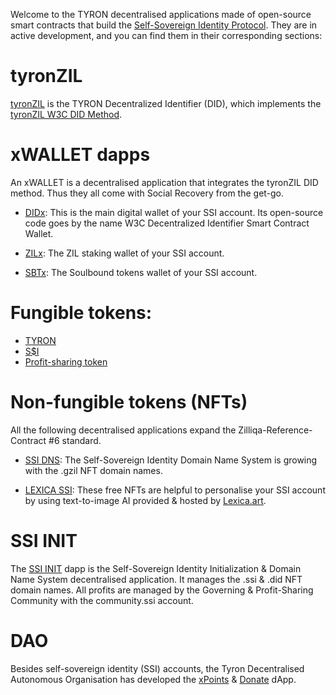 Welcome to the TYRON decentralised applications made of open-source smart contracts that build the [Self-Sovereign Identity Protocol](https://tyron.network/ssiprotocol). They are in active development, and you can find them in their corresponding sections:

# tyronZIL

[tyronZIL](./DID) is the TYRON Decentralized Identifier (DID), which implements the [tyronZIL W3C DID Method](https://tyronzil.com).

# xWALLET dapps

An xWALLET is a decentralised application that integrates the tyronZIL DID method. Thus they all come with Social Recovery from the get-go.

- [DIDx](./DID/dApps/xWallets/DIDxWallet): This is the main digital wallet of your SSI account. Its open-source code goes by the name W3C Decentralized Identifier Smart Contract Wallet.

- [ZILx](./DID/dApps/xWallets/ZILxWallet): The ZIL staking wallet of your SSI account.

- [SBTx](./DID/dApps/xWallets/SBTxWallet): The Soulbound tokens wallet of your SSI account.

# Fungible tokens:

- [TYRON](./FUNGIBLE_TOKENS/TYRON)
- [S$I](./FUNGIBLE_TOKENS/SSIDOLLAR)
- [Profit-sharing token](./PST) 

# Non-fungible tokens (NFTs)

All the following decentralised applications expand the Zilliqa-Reference-Contract #6 standard.

- [SSI DNS](./NON_FUNGIBLE_TOKENS/SSIDNS): The Self-Sovereign Identity Domain Name System is growing with the .gzil NFT domain names.

- [LEXICA SSI](./LEXICA_SSI): These free NFTs are helpful to personalise your SSI account by using text-to-image AI provided & hosted by [Lexica.art](https://lexica.art).

# SSI INIT

The [SSI INIT](./DID/dApps/Init) dapp is the Self-Sovereign Identity Initialization & Domain Name System decentralised application. It manages the .ssi & .did NFT domain names. All profits are managed by the Governing & Profit-Sharing Community with the community.ssi account.

# DAO

Besides self-sovereign identity (SSI) accounts, the Tyron Decentralised Autonomous Organisation has developed the [xPoints](DAO/xpoints.tyron.scilla) & [Donate](DAO/donate.tyron.scilla) dApp.